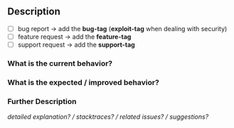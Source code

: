 ## Description
- [ ] bug report -> add the **bug-tag** (**exploit-tag** when dealing with security)
- [ ] feature request -> add the **feature-tag**
- [ ] support request -> add the **support-tag**

### What is the current behavior?

### What is the expected / improved behavior?

### Further Description
*detailed explanation? / stacktraces? / related issues? / suggestions?*